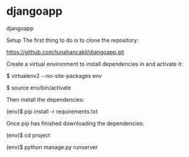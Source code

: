 # djangoapp
djangoapp

Setup
The first thing to do is to clone the repository:

https://github.com/tunahancakil/djangoapp.git


Create a virtual environment to install dependencies in and activate it:

$ virtualenv2 --no-site-packages env

$ source env/bin/activate

Then install the dependencies:

(env)$ pip install -r requirements.txt

Once pip has finished downloading the dependencies:

(env)$ cd project

(env)$ python manage.py runserver
